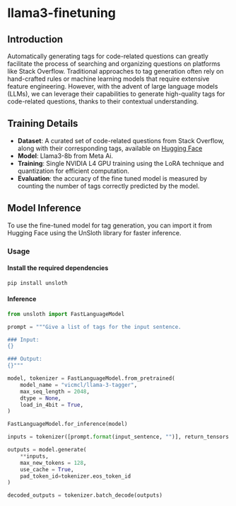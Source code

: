 # llama3-finetuning

## Introduction

Automatically generating tags for code-related questions can greatly facilitate the process of searching and organizing questions on platforms like Stack Overflow. Traditional approaches to tag generation often rely on hand-crafted rules or machine learning models that require extensive feature engineering. However, with the advent of large language models (LLMs), we can leverage their capabilities to generate high-quality tags for code-related questions, thanks to their contextual understanding.

## Training Details

* **Dataset**: A curated set of code-related questions from Stack Overflow, along with their corresponding tags, available on [Hugging Face](https://huggingface.co/datasets/amaye15/Stack-Overflow-Zero-Shot-Classification)
* **Model**: Llama3-8b from Meta Ai.
* **Training**: Single NVIDIA L4 GPU training using the LoRA technique and quantization for efficient computation.
* **Evaluation**: the accuracy of the fine tuned model is measured by counting the number of tags correctly predicted by the model.

## Model Inference

To use the fine-tuned model for tag generation, you can import it from Hugging Face using the UnSloth library for faster inference.

### Usage

#### Install the required dependencies

```bash
pip install unsloth
```

#### Inference

```python
from unsloth import FastLanguageModel

prompt = """Give a list of tags for the input sentence.

### Input:
{}

### Output:
{}"""

model, tokenizer = FastLanguageModel.from_pretrained(
    model_name = "vicmcl/llama-3-tagger",
    max_seq_length = 2048,
    dtype = None,
    load_in_4bit = True,
)

FastLanguageModel.for_inference(model)

inputs = tokenizer([prompt.format(input_sentence, "")], return_tensors = "pt").to("cuda")

outputs = model.generate(
    **inputs,
    max_new_tokens = 128,
    use_cache = True,
    pad_token_id=tokenizer.eos_token_id
)

decoded_outputs = tokenizer.batch_decode(outputs)
```
